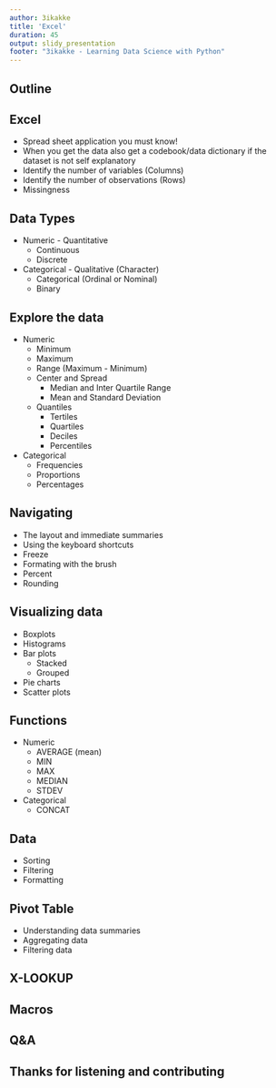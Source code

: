 ```yaml
---
author: 3ikakke  
title: 'Excel'  
duration: 45  
output: slidy_presentation  
footer: "3ikakke - Learning Data Science with Python"  
---
```


## Outline  


## Excel  
- Spread sheet application you must know!  
- When you get the data also get a codebook/data dictionary if the dataset is not self explanatory  
- Identify the number of variables (Columns)  
- Identify the number of observations (Rows)  
- Missingness  

## Data Types  
- Numeric - Quantitative  
	+ Continuous  
	+ Discrete  
- Categorical - Qualitative (Character)  
	+ Categorical (Ordinal or Nominal)  
	+ Binary   

## Explore the data  
- Numeric  
	+ Minimum  
	+ Maximum  
	+ Range (Maximum - Minimum)
	+ Center and Spread  
		+ Median and Inter Quartile Range  
		+ Mean and Standard Deviation  
	+ Quantiles 
		+ Tertiles  
		+ Quartiles  
		+ Deciles  
		+ Percentiles    
- Categorical  
	+ Frequencies  
	+ Proportions  
	+ Percentages  

## Navigating 
- The layout and immediate summaries  
- Using the keyboard shortcuts  
- Freeze  
- Formating with the brush  
- Percent  
- Rounding  

## Visualizing data
- Boxplots  
- Histograms  
- Bar plots  
	+ Stacked  
	+ Grouped  
- Pie charts 
- Scatter plots  

## Functions  
- Numeric  
	+ AVERAGE (mean)  
	+ MIN  
	+ MAX  
	+ MEDIAN  
	+ STDEV  
- Categorical  
	+ CONCAT  	

## Data  
- Sorting  
- Filtering  
- Formatting  


## Pivot Table  
- Understanding data summaries  
- Aggregating data  
- Filtering data  

## X-LOOKUP  

## Macros  

## Q&A  

## Thanks for listening and contributing 


